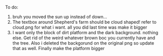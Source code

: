 To do:
1. bruh you moved the sun up instead of down...
2. The textbox around Shepherd's farm should be cloud shaped! refer to cloud.png for what i want. all you did last time was make it bigger
3. I want only the block of dirt platform and the dark background. nothing else. Get rid of the weird whatever brown boc you currently have and the tree. Also i deleted the backgorund on the original png so update that as well. Finally make the platform bigger
